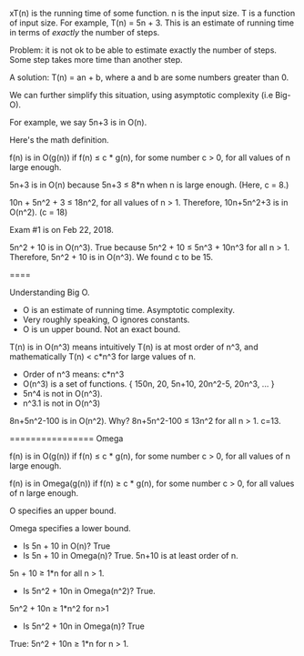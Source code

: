 
xT(n) is the running time of some function.
n is the input size.  T is a function of input size.
For example, T(n) = 5n + 3.  This is an estimate of running time in terms
of *exactly* the number of steps.

Problem: it is not ok to be able to estimate exactly the number of steps.
Some step takes more time than another step.

A solution: T(n) = an + b, where a and b are some numbers greater than 0.

We can further simplify this situation, using asymptotic complexity (i.e Big-O).

For example, we say 5n+3 is in O(n).

Here's the math definition.

f(n) is in O(g(n)) if f(n) ≤ c * g(n), for some number c > 0, for all values of n large enough.

5n+3 is in O(n) because 5n+3 ≤ 8*n when n is large enough.
(Here, c = 8.)

10n + 5n^2 + 3 ≤ 18n^2, for all values of n > 1.
Therefore, 10n+5n^2+3 is in O(n^2). (c = 18)

Exam #1 is on Feb 22, 2018.

5n^2 + 10 is in O(n^3). True because 5n^2 + 10 ≤ 5n^3 + 10n^3 for all n > 1.
Therefore, 5n^2 + 10 is in O(n^3).  We found c to be 15.

====

Understanding Big O.

- O is an estimate of running time. Asymptotic complexity.
- Very roughly speaking, O ignores constants.
- O is un upper bound.  Not an exact bound.

T(n) is in O(n^3) means intuitively T(n) is at most order of n^3, and mathematically T(n) < c*n^3 for large values of n.

- Order of n^3 means:  c*n^3
- O(n^3) is a set of functions. { 150n, 20, 5n+10, 20n^2-5, 20n^3, ... }
- 5n^4 is not in O(n^3).
- n^3.1 is not in O(n^3)

8n+5n^2-100 is in O(n^2).
Why? 8n+5n^2-100 ≤ 13n^2 for all n > 1. c=13.

================
Omega


f(n) is in O(g(n)) if f(n) ≤ c * g(n), for some number c > 0, for all values of n large enough.

f(n) is in Omega(g(n)) if f(n) ≥ c * g(n), for some number c > 0, for all values of n large enough.

O specifies an upper bound.

Omega specifies a lower bound.

- Is 5n + 10 in O(n)? True
- Is 5n + 10 in Omega(n)? True.  5n+10 is at least order of n.

5n + 10 ≥ 1*n for all n > 1.

- Is 5n^2 + 10n in Omega(n^2)?  True.

5n^2 + 10n ≥ 1*n^2 for n>1

- Is 5n^2 + 10n in Omega(n)? True

True:   5n^2 + 10n ≥ 1*n for n > 1.


















